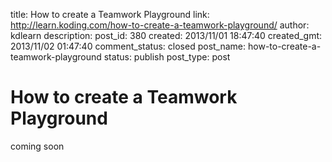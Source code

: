 title: How to create a Teamwork Playground
link: http://learn.koding.com/how-to-create-a-teamwork-playground/
author: kdlearn
description: 
post_id: 380
created: 2013/11/01 18:47:40
created_gmt: 2013/11/02 01:47:40
comment_status: closed
post_name: how-to-create-a-teamwork-playground
status: publish
post_type: post

# How to create a Teamwork Playground

coming soon